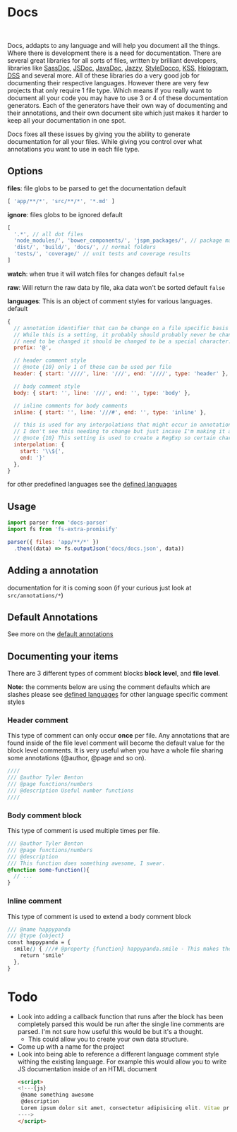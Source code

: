 # Docs

<br>
<!-- [![Build Status][travis-image]][travis-url] -->
<!-- [![License][license-image]][license-url] -->

<!-- [![NPM][npm-image]][npm-url] -->

Docs, addapts to any language and will help you document all the things.
Where there is development there is a need for documentation. There are several great libraries for all sorts of files, written by brilliant developers, libraries like [SassDoc][sass-doc], [JSDoc][js-doc], [JavaDoc][java-doc], [Jazzy][jazzy], [StyleDocco][styledocco], [KSS][kss], [Hologram][hologram], [DSS][dss] and several more. All of these libraries do a very good job for documenting their respective languages. However there are very few projects that only require 1 file type. Which means if you really want to document all your code you may have to use 3 or 4 of these documentation generators. Each of the generators have their own way of documenting and their annotations, and their own document site which just makes it harder to keep all your documentation in one spot.

Docs fixes all these issues by giving you the ability to generate documentation for all your files. While giving you control over what annotations you want to use in each file type.


## Options

**files**: file globs to be parsed to get the documentation
default
```js
[ 'app/**/*', 'src/**/*', '*.md' ]
```


**ignore**: files globs to be ignored
default
```js
[
  '.*', // all dot files
  'node_modules/', 'bower_components/', 'jspm_packages/', // package managers
  'dist/', 'build/', 'docs/', // normal folders
  'tests/', 'coverage/' // unit tests and coverage results
]
```

**watch**: when true it will watch files for changes
default `false`

**raw**: Will return the raw data by file, aka data won't be sorted
default `false`




**languages**: This is an object of comment styles for various languages.
default

```js
{
  // annotation identifier that can be change on a file specific basis if needed.
  // While this is a setting, it probably should probably never be changed. If it does
  // need to be changed it should be changed to be a special character.
  prefix: '@',

  // header comment style
  // @note {10} only 1 of these can be used per file
  header: { start: '////', line: '///', end: '////', type: 'header' },

  // body comment style
  body: { start: '', line: '///', end: '', type: 'body' },

  // inline comments for body comments
  inline: { start: '', line: '///#', end: '', type: 'inline' },

  // this is used for any interpolations that might occur in annotations.
  // I don't see this needing to change but just incase I'm making it a setting.
  // @note {10} This setting is used to create a RegExp so certain characters need to be escaped
  interpolation: {
    start: '\\${',
    end: '}'
  },
}
```

for other predefined languages see the [defined languages](https://github.com/tjbenton/docs/blob/master/packages/docs-parser/src/config.js#L58)


## Usage

```js
import parser from 'docs-parser'
import fs from 'fs-extra-promisify'

parser({ files: 'app/**/*' })
  .then((data) => fs.outputJson('docs/docs.json', data))
```


## Adding a annotation

documentation for it is coming soon (if your curious just look at `src/annotations/*`)

<!-- ##### Callback `this`:

- `this.annotation`: Information about the annotation
  - `this.annotation.name`: Name of this annotation
  - `this.annotation.line`: The string that is on the same line as the declared annotation
  - `this.annotation.contents`: The content assosiated with the annotation
  - `this.annotation.start`: Start of the annotation
  - `this.annotation.end`: End of the annotation
- `this.comment`: Information about the current comment block
  - `this.comment.contents`: The content assosiated the comment block
  - `this.comment.start`: Start of the comment block
  - `this.comment.end`: End of the comment block
- `this.code:` Information about the code after the current comment block
  - `this.code.contents`: The code after the current comment block
  - `this.code.start`: Start of the code
  - `this.code.end`: End of the code
- `this.file`: Information about the file the comment block is in
  - `this.file.contents`: The file contents
  - `this.file.path`: Path of the file
  - `this.file.type`: Type of the file
  - `this.file.start`: start of the file(aka `0`)
  - `this.file.end`: Total lines in the file
- `this.add`: Allows you to add other annotations based off of the information in the current annotation callback(see example below)
- `this.default`: This allows you to call the default annotation callback if you specific a specific filetype callback for an annotation. **Note** This is only avaiable on specific filetype callbacks. -->

<!-- #### Annotation Examples:
###### Defining a basic annotation with only a default callback function

```js
docs.annotation("name", function(){
 return this.annotation.line;
});
```

###### Overwriting an annotation for a specific filetype

```js
docs.annotation("name", {
 default: function(){ // default callback for every other filetype
  return this.annotation.line;
 },
 scss: function(){ // callback for `.scss` files only
  return this.annotation.line + " scss specific";
 }
});
```

###### Using `this.default()`

```js
docs.annotation("name", {
 default: function(){ // default callback for every other filetype
  return this.annotation.line;
 },
 scss: function(){ // callback for `.scss` files only
  return this.default() + " scss specific";
 }
});
```

###### Writing a file specific annotation only

```js
// This will only be applied to `.scss` files
// Since `default` wasn't defined you can't call it
docs.annotation("content", {
 scss: function(){
  return this.annotation.line || this.annotation.contents;
 }
});
```

###### Adding an different annotation within an annotation
```js
docs.annotation("arg", {
 default: function(){
  // ...code for arg...
  return {
   ...
  }
 },
 scss: function(){
  // ...code for scss specific arg...

  var code = this.code.contents,
      mixin = code.match(/\@mixin\s(.*)(?:\()/),
      func = code.match(/\@function\s(.*)(?:\()/);

  if(mixin[0]){
   this.add("name", mixin[0]);
   this.add("is-mixin", code);
  }else if(func[0]){
   this.add("name", func[0]);
   this.add("is-function", code);
  }

  // the return object for `arg`
  return {
   ...
  }
 }
});
``` -->

## Default Annotations
See more on the [default annotations](ANNOTATIONS.md)

## Documenting your items
There are 3 different types of comment blocks **block level**, and **file level**.

**Note:** the comments below are using the comment defaults which are slashes please see [defined languages](https://github.com/tjbenton/docs/blob/master/packages/docs-parser/src/config.js#L58) for other language specific comment styles


### Header comment
This type of comment can only occur **once** per file. Any annotations that are found inside of the file level comment will become the default value for the block level comments. It is very useful when you have a whole file sharing some annotations (@author, @page and so on).

```scss
////
/// @author Tyler Benton
/// @page functions/numbers
/// @description Useful number functions
////
```

### Body comment block
This type of comment is used multiple times per file.

```scss
/// @author Tyler Benton
/// @page functions/numbers
/// @description
/// This function does something awesome, I swear.
@function some-function(){
  // ...
}
```

### Inline comment
This type of comment is used to extend a body comment block

```scss
/// @name happypanda
/// @type {object}
const happypanda = {
  smile() { ///# @property {function} happypanda.smile - This makes the panda smile
    return 'smile'
  },
}
```


# Todo
  - Look into adding a callback function that runs after the block has been completely parsed this would be run after the single line comments are parsed. I'm not sure how useful this would be but it's a thought.
    - This could allow you to create your own data structure.
  - Come up with a name for the project
 - Look into being able to reference a different language comment style withing the existing language.
   For example this would allow you to write JS documentation inside of an HTML document
   ```html
   <script>
   <!---{js}
    @name something awesome
    @description
    Lorem ipsum dolor sit amet, consectetur adipisicing elit. Vitae praesentium voluptates beatae ducimus dolore velit excepturi maiores delectus doloribus labore totam odio culpa, magni reprehenderit est similique aspernatur dolor rerum?
   ---->
   </script>
   ```

<!-- Document Generators -->
[sass-doc]: https://github.com/SassDoc/sassdoc
[js-doc]: https://github.com/jsdoc3/jsdoc
[java-doc]: http://www.oracle.com/technetwork/java/javase/documentation/index-jsp-135444.html
[jazzy]: https://github.com/realm/jazzy
[styledocco]: https://github.com/jashkenas/docco
[kss]: https://github.com/kneath/kss
[hologram]: https://github.com/trulia/hologram
[dss]: https://github.com/DSSWG/DSS

<!-- other -->
[npm-url]: https://www.npmjs.com/package/cameleon
[npm-image]: https://nodei.co/npm/cameleon.png?downloads=true
[travis-url]: https://travis-ci.org/tjbenton/docs?branch=master
[travis-image]: https://travis-ci.org/tjbenton/docs.svg?style=flat-square
[license-image]: http://img.shields.io/npm/l/sassdoc.svg?style=flat-square
[license-url]: LICENSE.md
